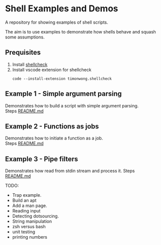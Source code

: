 # Shell Examples and Demos
A repository for showing examples of shell scripts.

The aim is to use examples to demonstrate how shells behave and squash some assumptions. 
## Prequisites 
1. Install [shellcheck](https://github.com/koalaman/shellcheck)
1. Install vscode extension for shellcheck
    ```
    code --install-extension timonwong.shellcheck
    ```

## Example 1 - Simple argument parsing
Demonstrates how to build a script with simple argument parsing.  
Steps [README.md](./01_argument_parsing/README.md)  

## Example 2 - Functions as jobs
Demonstrates how to initiate a function as a job.  
Steps [README.md](./02_job_functions/README.md)  

## Example 3 - Pipe filters
Demonstrates how read from stdin stream and process it. 
Steps [README.md](./03_pipe_filter_function/README.md)  



TODO:
  * Trap example. 
  * Build an apt 
  * Add a man page.
  * Reading input 
  * Detecting dotsourcing. 
  * String manipulation
  * zsh versus bash
  * unit testing
  * printing numbers

  
